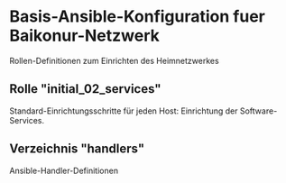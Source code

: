 # Basis-Ansible-Konfiguration fuer Baikonur-Netzwerk
Rollen-Definitionen zum Einrichten des Heimnetzwerkes

## Rolle "initial_02_services"
Standard-Einrichtungsschritte für jeden Host: Einrichtung der Software-Services.

## Verzeichnis "handlers"
Ansible-Handler-Definitionen
